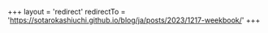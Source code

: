 +++
layout = 'redirect'
redirectTo = 'https://sotarokashiuchi.github.io/blog/ja/posts/2023/1217-weekbook/'
+++
